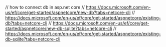 // how to connect db in asp.net core
// https://docs.microsoft.com/en-us/ef/core/get-started/aspnetcore/new-db?tabs=netcore-cli
// https://docs.microsoft.com/en-us/ef/core/get-started/aspnetcore/existing-db?tabs=netcore-cli
// https://docs.microsoft.com/en-us/ef/core/get-started/aspnetcore/new-db-sqlite?tabs=netcore-cli
// https://docs.microsoft.com/en-us/ef/core/get-started/aspnetcore/existing-db-sqlite?tabs=netcore-cli
